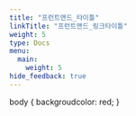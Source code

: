 ```yaml
---
title: "프런트앤드_타이틀"
linkTitle: "프런트앤드_링크타이틀"
weight: 5
type: Docs
menu:
  main:
    weight: 5
hide_feedback: true 
---
```

body {
  backgroudcolor: red;
}

<!-- {{% pageinfo %}}
This is a placeholder page that shows you how to use this template site.
{{% /pageinfo %}} -->


<!-- This section is where the user documentation for your project lives - all the information your users need to understand and successfully use your project. 

For large documentation sets we recommend adding content under the headings in this section, though if some or all of them don’t apply to your project feel free to remove them or add your own. You can see an example of a smaller Docsy documentation site in the [Docsy User Guide](https://docsy.dev/docs/), which lives in the [Docsy theme repo](https://github.com/google/docsy/tree/master/userguide) if you'd like to copy its docs section. 

Other content such as marketing material, case studies, and community updates should live in the [About](/about/) and [Community](/community/) pages.

Find out how to use the Docsy theme in the [Docsy User Guide](https://docsy.dev/docs/). You can learn more about how to organize your documentation (and how we organized this site) in [Organizing Your Content](https://docsy.dev/docs/best-practices/organizing-content/). -->


